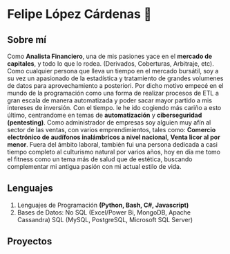 # Felipe López Cárdenas 🐍

## Sobre mí

Como **Analista Financiero**, una de mis pasiones yace en el **mercado de capitales**, y todo lo que lo rodea. (Derivados, Coberturas, Arbitraje, etc). 
Como cualquier persona que lleva un tiempo en el mercado bursátil, soy a su vez un apasionado de la estadística y tratamiento de grandes volumenes de datos para aprovechamiento a posteriori. 
Por dicho motivo empecé en el mundo de la programación como una forma de realizar procesos de ETL a gran escala de manera automatizada y poder sacar mayor partido a mis intereses de inversión. Con el tiempo. le he ido cogiendo más cariño a esto último, centrandome en temas de **automatización** y **ciberseguridad (pentesting)**. Como administrador de empresas soy alguien muy afín al sector de las ventas, con varios emprendimientos, tales como: **Comercio electrónico de audífonos inalámbricos a nivel nacional**, **Venta licor al por menor**. Fuera del ámbito laboral, también fui una persona dedicada a casi tiempo completo al culturismo natural por varios años, hoy en día me tomo el fitness como un tema más de salud que de estética, buscando complementar mi antigua pasión con mi actual estilo de vida.

## Lenguajes

1. Lenguajes de Programación **(Python, Bash, C#, Javascript)**
2. Bases de Datos:
   No SQL (Excel/Power Bi, MongoDB, Apache Cassandra)
   SQL (MySQL, PostgreSQL, Microsoft SQL Server)

## Proyectos


<!--
Exiled616/Exiled616 is a ✨ special ✨ repository because its `README.md` (this file) appears on your GitHub profile.
You can click the Preview link to take a look at your changes.
--->
